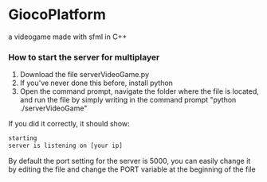 # GiocoPlatform
a videogame made with sfml in C++

<h3>How to start the server for multiplayer</h3>

<ol>
  <li>Download the file serverVideoGame.py</li>
  <li>If you've never done this before, install python</li>
  <li>Open the command prompt, navigate the folder where the file is located, and run the file by simply writing in the command prompt "python ./serverVideoGame"</li>
 </ol>

If you did it correctly, it should show:
```cmd
starting
server is listening on [your ip]
```
By default the port setting for the server is 5000, you can easily change it by editing the file and change the PORT variable at the beginning of the file
